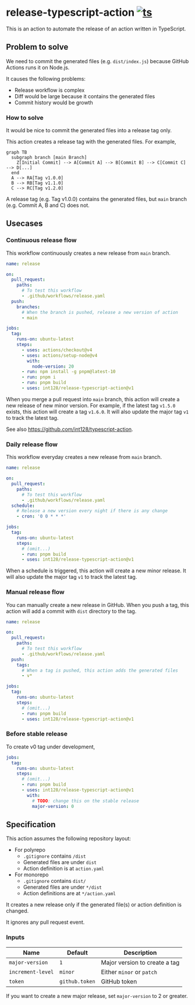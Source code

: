 # release-typescript-action [![ts](https://github.com/int128/release-typescript-action/actions/workflows/ts.yaml/badge.svg)](https://github.com/int128/release-typescript-action/actions/workflows/ts.yaml)

This is an action to automate the release of an action written in TypeScript.

## Problem to solve

We need to commit the generated files (e.g. `dist/index.js`) because GitHub Actions runs it on Node.js.

It causes the following problems:

- Release workflow is complex
- Diff would be large because it contains the generated files
- Commit history would be growth

### How to solve

It would be nice to commit the generated files into a release tag only.

This action creates a release tag with the generated files.
For example,

```mermaid
graph TB
  subgraph branch [main Branch]
    Z[Initial Commit] --> A[Commit A] --> B[Commit B] --> C[Commit C] --> D[...]
  end
  A --> RA[Tag v1.0.0]
  B --> RB[Tag v1.1.0]
  C --> RC[Tag v1.2.0]
```

A release tag (e.g. Tag v1.0.0) contains the generated files, but `main` branch (e.g. Commit A, B and C) does not.

## Usecases

### Continuous release flow

This workflow continuously creates a new release from `main` branch.

```yaml
name: release

on:
  pull_request:
    paths:
      # To test this workflow
      - .github/workflows/release.yaml
  push:
    branches:
      # When the branch is pushed, release a new version of action
      - main

jobs:
  tag:
    runs-on: ubuntu-latest
    steps:
      - uses: actions/checkout@v4
      - uses: actions/setup-node@v4
        with:
          node-version: 20
      - run: npm install -g pnpm@latest-10
      - run: pnpm i
      - run: pnpm build
      - uses: int128/release-typescript-action@v1
```

When you merge a pull request into `main` branch, this action will create a new release of new minor version.
For example, if the latest tag `v1.5.0` exists, this action will create a tag `v1.6.0`.
It will also update the major tag `v1` to track the latest tag.

See also https://github.com/int128/typescript-action.

### Daily release flow

This workflow everyday creates a new release from `main` branch.

```yaml
name: release

on:
  pull_request:
    paths:
      # To test this workflow
      - .github/workflows/release.yaml
  schedule:
    # Release a new version every night if there is any change
    - cron: '0 0 * * *'

jobs:
  tag:
    runs-on: ubuntu-latest
    steps:
      # (omit...)
      - run: pnpm build
      - uses: int128/release-typescript-action@v1
```

When a schedule is triggered, this action will create a new minor release.
It will also update the major tag `v1` to track the latest tag.

### Manual release flow

You can manually create a new release in GitHub.
When you push a tag, this action will add a commit with `dist` directory to the tag.

```yaml
name: release

on:
  pull_request:
    paths:
      # To test this workflow
      - .github/workflows/release.yaml
  push:
    tags:
      # When a tag is pushed, this action adds the generated files
      - v*

jobs:
  tag:
    runs-on: ubuntu-latest
    steps:
      # (omit...)
      - run: pnpm build
      - uses: int128/release-typescript-action@v1
```

### Before stable release

To create v0 tag under development,

```yaml
jobs:
  tag:
    runs-on: ubuntu-latest
    steps:
      # (omit...)
      - run: pnpm build
      - uses: int128/release-typescript-action@v1
        with:
          # TODO: change this on the stable release
          major-version: 0
```

## Specification

This action assumes the following repository layout:

- For polyrepo
  - `.gitignore` contains `/dist`
  - Generated files are under `dist`
  - Action definition is at `action.yaml`
- For monorepo
  - `.gitignore` contains `dist/`
  - Generated files are under `*/dist`
  - Action definitions are at `*/action.yaml`

It creates a new release only if the generated file(s) or action definition is changed.

It ignores any pull request event.

### Inputs

| Name              | Default        | Description                   |
| ----------------- | -------------- | ----------------------------- |
| `major-version`   | `1`            | Major version to create a tag |
| `increment-level` | `minor`        | Either `minor` or `patch`     |
| `token`           | `github.token` | GitHub token                  |

If you want to create a new major release, set `major-version` to 2 or greater.
